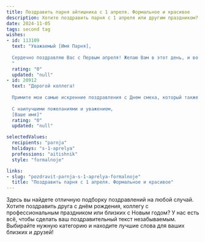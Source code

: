 ```yaml
---
title: Поздравить парня айтишника с 1 апреля. Формальное и красивое
description: Хотите поздравить парня с 1 апреля или другим праздником? Наш ИИ создаст незабываемое поздравление, а вы обязательно выделитесь среди других.  
date: 2024-11-05
tags: second tag
wishes:
- id: 113109
  text: "Уважаемый [Имя Парня],
  
  Сердечно поздравляю Вас с Первым апреля! Желаю Вам в этот день, и во всех последующих, успехов в Вашей непростой, но важной и востребованной профессии айтишника, креативных идей,  решения всех сложных задач и неизменного профессионального роста.  Пусть удача сопутствует Вам во всех начинаниях, а работа приносит не только удовлетворение, но и радость.  С праздником!
  "
  rating: "0"
  updated: "null"
- id: 20912
  text: "Дорогой коллега!
  
  Примите мои самые искренние поздравления с Днем смеха, который также является днем творчества и веселья. В этот светлый и радостный день, хочу пожелать вам неиссякаемого оптимизма, творческих идей и профессиональных успехов. Пусть каждый ваш проект будет успешным, а каждый день приносит новые интересные задачи и решения.
  
  С наилучшими пожеланиями и уважением,
  [Ваше имя]"
  rating: "0"
  updated: "null"

selectedValues:
  recipients: "parnja"
  holidays: "s-1-aprelya"
  professions: "aitishnik"
  style: "formalnoje"

links:
- slug: "pozdravit-parnja-s-1-aprelya-formalnoje"
  title: "Поздравить парня с 1 апреля. Формальное и красивое"
---
```


Здесь вы найдете отличную подборку поздравлений на любой случай.
Хотите поздравить друга с днём рождения, коллегу с профессиональным праздником или близких с Новым годом? У нас есть всё, чтобы сделать ваш поздравительный текст незабываемым. Выбирайте нужную категорию и находите лучшие слова для ваших близких и друзей!
